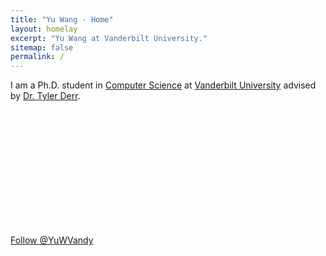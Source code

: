 ```yaml
---
title: "Yu Wang - Home"
layout: homelay
excerpt: "Yu Wang at Vanderbilt University."
sitemap: false
permalink: /
---
```



I am a Ph.D. student in [Computer Science](https://engineering.vanderbilt.edu/eecs/) at [Vanderbilt University](https://vanderbilt.edu) advised by [Dr. Tyler Derr](https://www.cse.msu.edu/~derrtyle/).


<div>
<img src="{{site.utl}}{{site.baseutl}}/images/carousel/Profile.png" style="margin:0px 800px; width:200px; display:block;"/>
</div>

<div>
<a href="https://twitter.com/YuWVandy?ref_src=twsrc%5Etfw" class="twitter-follow-button" data-show-count="false">
Follow @YuWVandy 
</a><script async src="https://platform.twitter.com/widgets.js" charset="utf-8"></script>
</div>

